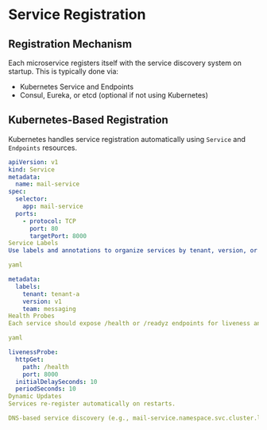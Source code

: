 # Service Registration

## Registration Mechanism

Each microservice registers itself with the service discovery system on startup. This is typically done via:

- Kubernetes Service and Endpoints
- Consul, Eureka, or etcd (optional if not using Kubernetes)

## Kubernetes-Based Registration

Kubernetes handles service registration automatically using `Service` and `Endpoints` resources.

```yaml
apiVersion: v1
kind: Service
metadata:
  name: mail-service
spec:
  selector:
    app: mail-service
  ports:
    - protocol: TCP
      port: 80
      targetPort: 8000
Service Labels
Use labels and annotations to organize services by tenant, version, or feature flag:

yaml

metadata:
  labels:
    tenant: tenant-a
    version: v1
    team: messaging
Health Probes
Each service should expose /health or /readyz endpoints for liveness and readiness checks.

yaml

livenessProbe:
  httpGet:
    path: /health
    port: 8000
  initialDelaySeconds: 10
  periodSeconds: 10
Dynamic Updates
Services re-register automatically on restarts.

DNS-based service discovery (e.g., mail-service.namespace.svc.cluster.local) is supported natively.
